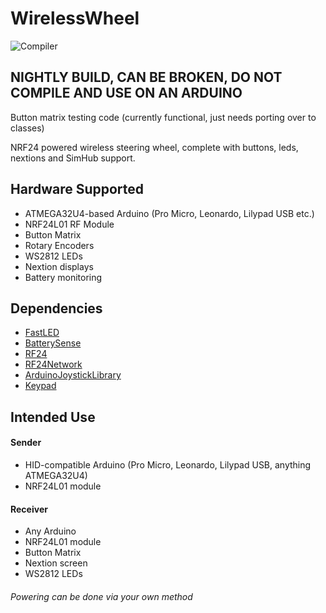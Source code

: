 # WirelessWheel

![Compiler](https://github.com/MorGuux/WirelessWheel/workflows/Compiler/badge.svg)

## NIGHTLY BUILD, CAN BE BROKEN, DO NOT COMPILE AND USE ON AN ARDUINO
Button matrix testing code (currently functional, just needs porting over to classes)

NRF24 powered wireless steering wheel, complete with buttons, leds, nextions and SimHub support.

## Hardware Supported

- ATMEGA32U4-based Arduino (Pro Micro, Leonardo, Lilypad USB etc.)
- NRF24L01 RF Module
- Button Matrix
- Rotary Encoders
- WS2812 LEDs
- Nextion displays
- Battery monitoring

## Dependencies

- [FastLED](https://github.com/FastLED/FastLED)
- [BatterySense](https://github.com/rlogiacco/BatterySense)
- [RF24](https://github.com/nRF24/RF24)
- [RF24Network](https://github.com/nRF24/RF24Network)
- [ArduinoJoystickLibrary](https://github.com/MHeironimus/ArduinoJoystickLibrary)
- [Keypad](https://playground.arduino.cc/Code/Keypad/)

## Intended Use

#### Sender

- HID-compatible Arduino (Pro Micro, Leonardo, Lilypad USB, anything ATMEGA32U4)
- NRF24L01 module

#### Receiver

- Any Arduino
- NRF24L01 module
- Button Matrix
- Nextion screen
- WS2812 LEDs

###### Powering can be done via your own method
